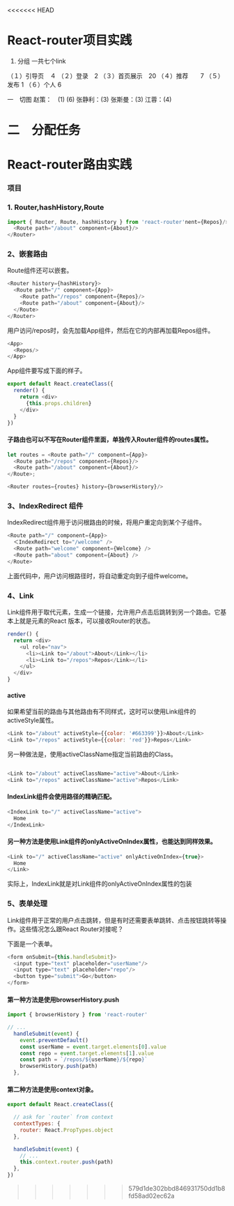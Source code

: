 <<<<<<< HEAD
# React-router项目实践

1. 分组
一共七个link

（１）引导页　４
（２）登录　2
（３）首页展示　20
（４）推荐　　7
（５）发布  1
（６）个人  6

一　切图
 赵策：　(1) (6)
 张静利：(3)
 张斯曼：(3)
 江蓉：(4)
 
二　分配任务
=======
# React-router路由实践
### 项目

### 1. Router,hashHistory,Route

```js
import { Router, Route, hashHistory } from 'react-router'nent={Repos}/>
  <Route path="/about" component={About}/>
</Router>
```
### 2、嵌套路由

Route组件还可以嵌套。

```js
<Router history={hashHistory}>
  <Route path="/" component={App}>
    <Route path="/repos" component={Repos}/>
    <Route path="/about" component={About}/>
  </Route>
</Router>
```
用户访问/repos时，会先加载App组件，然后在它的内部再加载Repos组件。

```js
<App>
  <Repos/>
</App>
```

App组件要写成下面的样子。

```js
export default React.createClass({
  render() {
    return <div>
      {this.props.children}
    </div>
  }
})
```

#### 子路由也可以不写在Router组件里面，单独传入Router组件的routes属性。

```js
let routes = <Route path="/" component={App}>
  <Route path="/repos" component={Repos}/>
  <Route path="/about" component={About}/>
</Route>;

<Router routes={routes} history={browserHistory}/>
```
### 3、IndexRedirect 组件
IndexRedirect组件用于访问根路由的时候，将用户重定向到某个子组件。
```js
<Route path="/" component={App}>
  ＜IndexRedirect to="/welcome" />
  <Route path="welcome" component={Welcome} />
  <Route path="about" component={About} />
</Route>
```

上面代码中，用户访问根路径时，将自动重定向到子组件welcome。

### 4、Link

Link组件用于取代<a>元素，生成一个链接，允许用户点击后跳转到另一个路由。它基本上就是<a>元素的React 版本，可以接收Router的状态。

```js
render() {
  return <div>
    <ul role="nav">
      <li><Link to="/about">About</Link></li>
      <li><Link to="/repos">Repos</Link></li>
    </ul>
  </div>
}
```
#### active

如果希望当前的路由与其他路由有不同样式，这时可以使用Link组件的activeStyle属性。

```js
<Link to="/about" activeStyle={{color: '#663399'}}>About</Link>
<Link to="/repos" activeStyle={{color: 'red'}}>Repos</Link>
```
另一种做法是，使用activeClassName指定当前路由的Class。

```js

<Link to="/about" activeClassName="active">About</Link>
<Link to="/repos" activeClassName="active">Repos</Link>
```
#### IndexLink组件会使用路径的精确匹配。

```js
<IndexLink to="/" activeClassName="active">
  Home
</IndexLink>
```
#### 另一种方法是使用Link组件的onlyActiveOnIndex属性，也能达到同样效果。

```js
<Link to="/" activeClassName="active" onlyActiveOnIndex={true}>
  Home
</Link>
```

实际上，IndexLink就是对Link组件的onlyActiveOnIndex属性的包装

### 5、表单处理

Link组件用于正常的用户点击跳转，但是有时还需要表单跳转、点击按钮跳转等操作。这些情况怎么跟React Router对接呢？

下面是一个表单。
```js
<form onSubmit={this.handleSubmit}>
  <input type="text" placeholder="userName"/>
  <input type="text" placeholder="repo"/>
  <button type="submit">Go</button>
</form>
```

#### 第一种方法是使用browserHistory.push
```js
import { browserHistory } from 'react-router'

// ...
  handleSubmit(event) {
    event.preventDefault()
    const userName = event.target.elements[0].value
    const repo = event.target.elements[1].value
    const path = `/repos/${userName}/${repo}`
    browserHistory.push(path)
  },
```

#### 第二种方法是使用context对象。

```js
export default React.createClass({

  // ask for `router` from context
  contextTypes: {
    router: React.PropTypes.object
  },

  handleSubmit(event) {
    // ...
    this.context.router.push(path)
  },
})
```
>>>>>>> 579d1de302bbd846931750dd1b8fd58ad02ec62a
